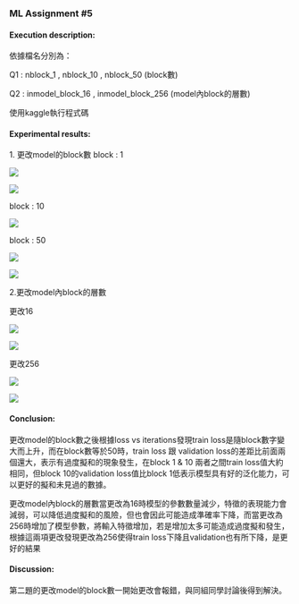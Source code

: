 ### ML Assignment #5

#### Execution description:

依據檔名分別為：

Q1 : nblock\_1 , nblock\_10 , nblock\_50 (block數)

Q2 : inmodel\_block\_16 , inmodel\_block\_256 (model內block的層數)

使用kaggle執行程式碼

#### Experimental results:

1\. 更改model的block數
block : 1


![](Pic/Aspose.Words.6faf1351-b469-40d1-813b-aca201e8a447.001.png)

![](Pic/Aspose.Words.6faf1351-b469-40d1-813b-aca201e8a447.002.png)

block : 10 


![](Pic/Aspose.Words.6faf1351-b469-40d1-813b-aca201e8a447.003.png)


block : 50


![](Pic/Aspose.Words.6faf1351-b469-40d1-813b-aca201e8a447.004.png)

![](Pic/Aspose.Words.6faf1351-b469-40d1-813b-aca201e8a447.005.png)




2\.更改model內block的層數

更改16 


![](Pic/Aspose.Words.6faf1351-b469-40d1-813b-aca201e8a447.006.png)

![](Pic/Aspose.Words.6faf1351-b469-40d1-813b-aca201e8a447.007.png)



更改256

![](Pic/Aspose.Words.6faf1351-b469-40d1-813b-aca201e8a447.008.png)

![](Pic/Aspose.Words.6faf1351-b469-40d1-813b-aca201e8a447.009.png)



#### Conclusion:

更改model的block數之後根據loss vs iterations發現train loss是隨block數字變大而上升，而在block數等於50時，train loss 跟 validation loss的差距比前面兩個還大，表示有過度擬和的現象發生，在block 1 & 10 兩者之間train loss值大約相同，但block 10的validation loss值比block 1低表示模型具有好的泛化能力，可以更好的擬和未見過的數據。

更改model內block的層數當更改為16時模型的參數數量減少，特徵的表現能力會減弱，可以降低過度擬和的風險，但也會因此可能造成準確率下降，而當更改為256時增加了模型參數，將輸入特徵增加，若是增加太多可能造成過度擬和發生，根據這兩項更改發現更改為256使得train loss下降且validation也有所下降，是更好的結果

#### Discussion:

第二題的更改model的block數一開始更改會報錯，與同組同學討論後得到解決。
